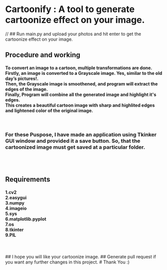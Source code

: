 # Cartoonify : A tool to generate cartoonize effect on your image.<br>

// ## Run main.py and upload your photos and hit enter to get the cartoonize effect on your image.</h1><br>

## Procedure and working
<h4>To convert an image to a cartoon, multiple transformations are done.<br> 
  Firstly, an image is converted to a Grayscale image. Yes, similar to the old day’s pictures!.<br>
  Then, the Grayscale image is smoothened, and program will extract the edges of the image.<br> 
  Finally, Program will combine all the generated image and highlight it's edges.<br>
  This creates a beautiful cartoon image with sharp and highlited edges and lightened color of the original image.</h4>
<br>  
<h3>For these Puspose, I have made an application using Tkinker GUI window and provided it a save button. So, that the cartoonized image must get saved at a particular folder.</h3>
<br>
<br>

## Requirements
<h4>1.<b>cv2</b><br> 
2.<b>easygui </b><br>
3.<b>numpy</b><br>  
4.<b>imageio</b><br> 
5.<b>sys</b><br>
6.<b>matplotlib.pyplot</b><br>
7.<b>os</b><br>
8.<b>tkinter</b><br>
9.<b>PIL</b><br>
</h4>
<br>
<br>
## I hope you will like your cartoonize image.
## Generate pull request if you want any further changes in this project.
# Thank You :)
